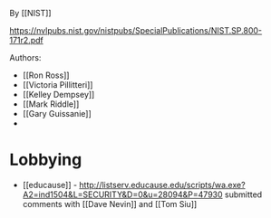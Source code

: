 By [[NIST]]

https://nvlpubs.nist.gov/nistpubs/SpecialPublications/NIST.SP.800-171r2.pdf

Authors:
- [[Ron Ross]]
- [[Victoria Pillitteri]]
- [[Kelley Dempsey]]
- [[Mark Riddle]]
- [[Gary Guissanie]]
- 

# Lobbying

- [[educause]] - http://listserv.educause.edu/scripts/wa.exe?A2=ind1504&L=SECURITY&D=0&u=28094&P=47930 submitted comments with [[Dave Nevin]] and [[Tom Siu]]